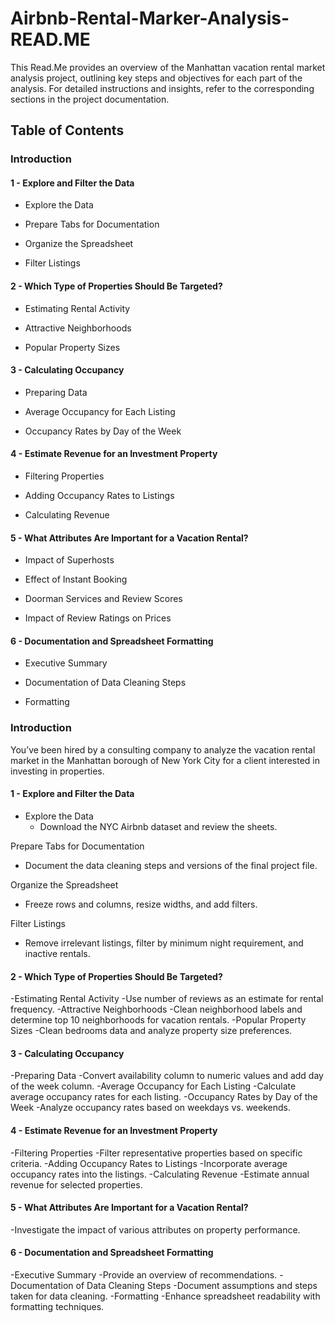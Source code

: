 # Airbnb-Rental-Marker-Analysis-READ.ME
This Read.Me provides an overview of the Manhattan vacation rental market analysis project, outlining key steps and objectives for each part of the analysis. For detailed instructions and insights, refer to the corresponding sections in the project documentation.
## Table of Contents

### Introduction

#### 1 - Explore and Filter the Data
* Explore the Data

* Prepare Tabs for Documentation

* Organize the Spreadsheet

* Filter Listings

#### 2 - Which Type of Properties Should Be Targeted?
* Estimating Rental Activity

* Attractive Neighborhoods

* Popular Property Sizes

#### 3 - Calculating Occupancy
* Preparing Data

* Average Occupancy for Each Listing

* Occupancy Rates by Day of the Week

#### 4 - Estimate Revenue for an Investment Property
* Filtering Properties

* Adding Occupancy Rates to Listings

* Calculating Revenue

#### 5 - What Attributes Are Important for a Vacation Rental?
* Impact of Superhosts

* Effect of Instant Booking

* Doorman Services and Review Scores

* Impact of Review Ratings on Prices

#### 6 - Documentation and Spreadsheet Formatting
* Executive Summary

* Documentation of Data Cleaning Steps

* Formatting



### Introduction
You’ve been hired by a consulting company to analyze the vacation rental market in the Manhattan borough of New York City for a client interested in investing in properties.

#### 1 - Explore and Filter the Data
* Explore the Data
  * Download the NYC Airbnb dataset and review the sheets.
  
Prepare Tabs for Documentation
  * Document the data cleaning steps and versions of the final project file.
  
Organize the Spreadsheet
  * Freeze rows and columns, resize widths, and add filters.
  
Filter Listings
  * Remove irrelevant listings, filter by minimum night requirement, and inactive rentals.
  
#### 2 - Which Type of Properties Should Be Targeted?
-Estimating Rental Activity
  -Use number of reviews as an estimate for rental frequency.
-Attractive Neighborhoods
  -Clean neighborhood labels and determine top 10 neighborhoods for vacation rentals.
-Popular Property Sizes
  -Clean bedrooms data and analyze property size preferences.
  
#### 3 - Calculating Occupancy
-Preparing Data
  -Convert availability column to numeric values and add day of the week column.
-Average Occupancy for Each Listing
  -Calculate average occupancy rates for each listing.
-Occupancy Rates by Day of the Week
  -Analyze occupancy rates based on weekdays vs. weekends.
  
#### 4 - Estimate Revenue for an Investment Property
-Filtering Properties
  -Filter representative properties based on specific criteria.
-Adding Occupancy Rates to Listings
  -Incorporate average occupancy rates into the listings.
-Calculating Revenue
  -Estimate annual revenue for selected properties.
  
#### 5 - What Attributes Are Important for a Vacation Rental?
-Investigate the impact of various attributes on property performance.

#### 6 - Documentation and Spreadsheet Formatting
-Executive Summary
  -Provide an overview of recommendations.
-Documentation of Data Cleaning Steps
  -Document assumptions and steps taken for data cleaning.
-Formatting
  -Enhance spreadsheet readability with formatting techniques.




